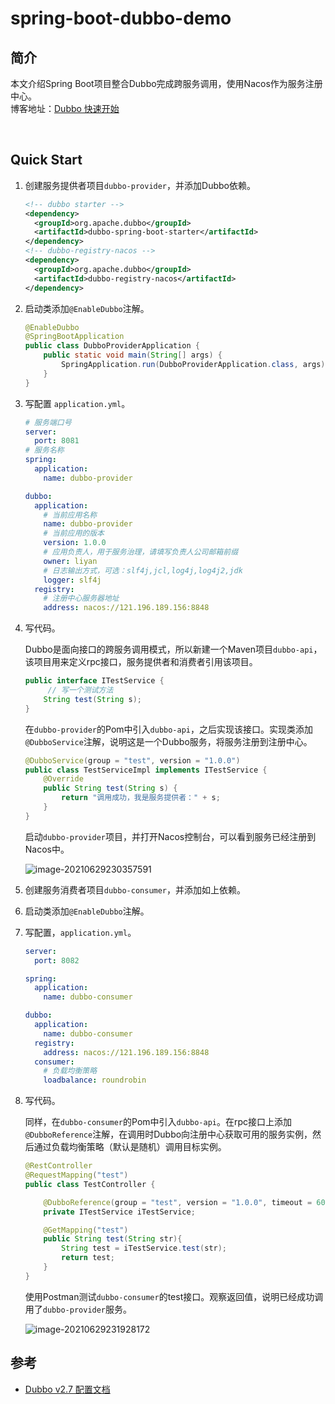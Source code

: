 # spring-boot-dubbo-demo

## 简介

本文介绍Spring Boot项目整合Dubbo完成跨服务调用，使用Nacos作为服务注册中心。  
博客地址：[Dubbo 快速开始](hhttps://www.surcode.cn/docs/%E5%BE%AE%E6%9C%8D%E5%8A%A1/dubbo-quick-start/)

<br>

## Quick Start

1. 创建服务提供者项目`dubbo-provider`，并添加Dubbo依赖。

   ```xml
   <!-- dubbo starter -->
   <dependency>
     <groupId>org.apache.dubbo</groupId>
     <artifactId>dubbo-spring-boot-starter</artifactId>
   </dependency>
   <!-- dubbo-registry-nacos -->
   <dependency>
     <groupId>org.apache.dubbo</groupId>
     <artifactId>dubbo-registry-nacos</artifactId>
   </dependency>
   ```

2. 启动类添加`@EnableDubbo`注解。

   ```java
   @EnableDubbo
   @SpringBootApplication
   public class DubboProviderApplication {
       public static void main(String[] args) {
           SpringApplication.run(DubboProviderApplication.class, args);
       }
   }
   ```

3. 写配置 `application.yml`。

   ```yaml
   # 服务端口号
   server:
     port: 8081
   # 服务名称
   spring:
     application:
       name: dubbo-provider
   
   dubbo:
     application:
       # 当前应用名称
       name: dubbo-provider
       # 当前应用的版本
       version: 1.0.0
       # 应用负责人，用于服务治理，请填写负责人公司邮箱前缀
       owner: liyan
       # 日志输出方式，可选：slf4j,jcl,log4j,log4j2,jdk
       logger: slf4j
     registry:
       # 注册中心服务器地址
       address: nacos://121.196.189.156:8848
   ```

4. 写代码。

   Dubbo是面向接口的跨服务调用模式，所以新建一个Maven项目`dubbo-api`，该项目用来定义rpc接口，服务提供者和消费者引用该项目。

   ```java
   public interface ITestService {
   		// 写一个测试方法
       String test(String s);
   }
   ```

   在`dubbo-provider`的Pom中引入`dubbo-api`，之后实现该接口。实现类添加`@DubboService`注解，说明这是一个Dubbo服务，将服务注册到注册中心。

   ```java
   @DubboService(group = "test", version = "1.0.0")
   public class TestServiceImpl implements ITestService {
       @Override
       public String test(String s) {
           return "调用成功，我是服务提供者：" + s;
       }
   }
   ```

   启动`dubbo-provider`项目，并打开Nacos控制台，可以看到服务已经注册到Nacos中。

   ![image-20210629230357591](https://upyun1.surcode.cn/imgs/20210629230358.png)

5. 创建服务消费者项目`dubbo-consumer`，并添加如上依赖。

6. 启动类添加`@EnableDubbo`注解。

7. 写配置，`application.yml`。

   ```yaml
   server:
     port: 8082
   
   spring:
     application:
       name: dubbo-consumer
   
   dubbo:
     application:
       name: dubbo-consumer
     registry:
       address: nacos://121.196.189.156:8848
     consumer:
       # 负载均衡策略
       loadbalance: roundrobin
   ```

8. 写代码。

   同样，在`dubbo-consumer`的Pom中引入`dubbo-api`。在rpc接口上添加`@DubboReference`注解，在调用时Dubbo向注册中心获取可用的服务实例，然后通过负载均衡策略（默认是随机）调用目标实例。

   ```java
   @RestController
   @RequestMapping("test")
   public class TestController {
   
       @DubboReference(group = "test", version = "1.0.0", timeout = 6000)
       private ITestService iTestService;
   
       @GetMapping("test")
       public String test(String str){
           String test = iTestService.test(str);
           return test;
       }
   }
   ```

   使用Postman测试`dubbo-consumer`的test接口。观察返回值，说明已经成功调用了`dubbo-provider`服务。

   ![image-20210629231928172](https://upyun1.surcode.cn/imgs/20210629231928.png)


## 参考

- [Dubbo v2.7 配置文档](https://dubbo.apache.org/zh/docs/v2.7/user/references/xml/)

